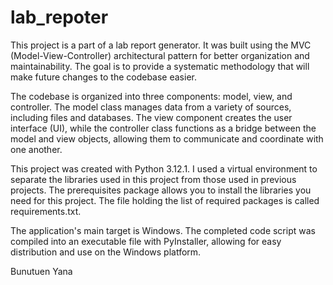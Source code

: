 # lab_repoter
This project is a part of a lab report generator. It was built using the MVC (Model-View-Controller) architectural pattern for better organization and maintainability. The goal is to provide a systematic methodology that will make future changes to the codebase easier. 


The codebase is organized into three components: model, view, and controller. The model class manages data from a variety of sources, including files and databases. The view component creates the user interface (UI), while the controller class functions as a bridge between the model and view objects, allowing them to communicate and coordinate with one another.


This project was created with Python 3.12.1. I used a virtual environment to separate the libraries used in this project from those used in previous projects. The prerequisites package allows you to install the libraries you need for this project. The file holding the list of required packages is called requirements.txt.


The application's main target is Windows. The completed code script was compiled into an executable file with PyInstaller, allowing for easy distribution and use on the Windows platform.


Bunutuen Yana